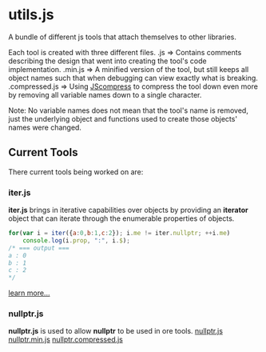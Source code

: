 # utils.js
A bundle of different js tools that attach themselves to other libraries.

Each tool is created with three different files.
<tool>.js     => Contains comments describing the design that went into creating the tool's code implementation.
<tool>.min.js => A minified version of the tool, but still keeps all object names such that when debugging can view exactly what is breaking.
<tool>.compressed.js => Using [JScompress](http://jscompress.com/) to compress the tool down even more by removing all variable names down to a single character.

Note: No variable names does not mean that the tool's name is removed, just the underlying object and functions used to create those objects' names were changed.

## Current Tools
There current tools being worked on are:

### iter.js
**iter.js** brings in iterative capabilities over objects by providing an **iterator** object that can iterate through the enumerable properties of objects.
```javascript
for(var i = iter({a:0,b:1,c:2}); i.me != iter.nullptr; ++i.me)
	console.log(i.prop, ":", i.$);
/* === output ===
a : 0
b : 1
c : 2
*/
```
[learn more...](http://tkellehe.github.io/utils.js/iter.js/)

### nullptr.js
**nullptr.js** is used to allow **nullptr** to be used in ore tools.
[nullptr.js](http://tkellehe.github.io/utils.js/nullptr.js/nullptr.js)
[nullptr.min.js](http://tkellehe.github.io/utils.js/nullptr.js/nullptr.min.js)
[nullptr.compressed.js](http://tkellehe.github.io/utils.js/nullptr.js/nullptr.compressed.js)
